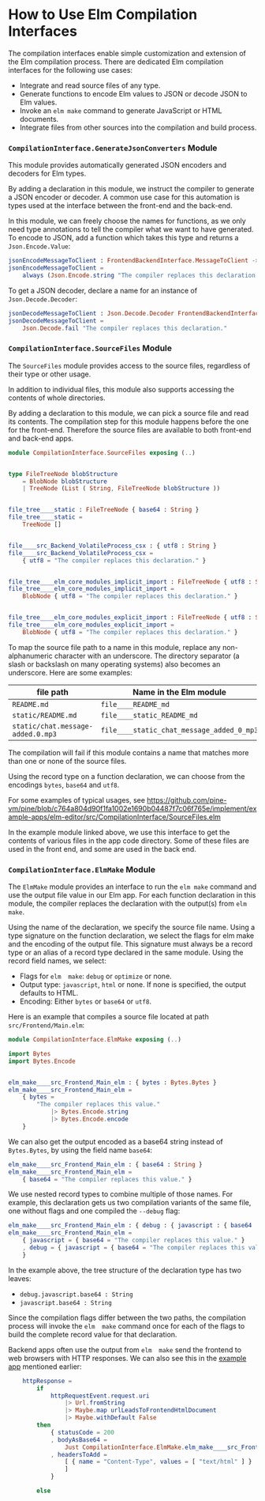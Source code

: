 # How to Use Elm Compilation Interfaces

The compilation interfaces enable simple customization and extension of the Elm compilation process.
There are dedicated Elm compilation interfaces for the following use cases:

+ Integrate and read source files of any type.
+ Generate functions to encode Elm values to JSON or decode JSON to Elm values.
+ Invoke an `elm make` command to generate JavaScript or HTML documents.
+ Integrate files from other sources into the compilation and build process.

### `CompilationInterface.GenerateJsonConverters` Module

This module provides automatically generated JSON encoders and decoders for Elm types.

By adding a declaration in this module, we instruct the compiler to generate a JSON encoder or decoder. A common use case for this automation is types used at the interface between the front-end and the back-end.

In this module, we can freely choose the names for functions, as we only need type annotations to tell the compiler what we want to have generated. To encode to JSON, add a function which takes this type and returns a `Json.Encode.Value`:

```Elm
jsonEncodeMessageToClient : FrontendBackendInterface.MessageToClient -> Json.Encode.Value
jsonEncodeMessageToClient =
    always (Json.Encode.string "The compiler replaces this declaration.")
```

To get a JSON decoder, declare a name for an instance of `Json.Decode.Decoder`:

```Elm
jsonDecodeMessageToClient : Json.Decode.Decoder FrontendBackendInterface.MessageToClient
jsonDecodeMessageToClient =
    Json.Decode.fail "The compiler replaces this declaration."
```


### `CompilationInterface.SourceFiles` Module

The `SourceFiles` module provides access to the source files, regardless of their type or other usage.

In addition to individual files, this module also supports accessing the contents of whole directories.

By adding a declaration to this module, we can pick a source file and read its contents. The compilation step for this module happens before the one for the front-end. Therefore the source files are available to both front-end and back-end apps.

```Elm
module CompilationInterface.SourceFiles exposing (..)


type FileTreeNode blobStructure
    = BlobNode blobStructure
    | TreeNode (List ( String, FileTreeNode blobStructure ))


file_tree____static : FileTreeNode { base64 : String }
file_tree____static =
    TreeNode []


file____src_Backend_VolatileProcess_csx : { utf8 : String }
file____src_Backend_VolatileProcess_csx =
    { utf8 = "The compiler replaces this declaration." }


file_tree____elm_core_modules_implicit_import : FileTreeNode { utf8 : String }
file_tree____elm_core_modules_implicit_import =
    BlobNode { utf8 = "The compiler replaces this declaration." }


file_tree____elm_core_modules_explicit_import : FileTreeNode { utf8 : String }
file_tree____elm_core_modules_explicit_import =
    BlobNode { utf8 = "The compiler replaces this declaration." }
```

To map the source file path to a name in this module, replace any non-alphanumeric character with an underscore. The directory separator (a slash or backslash on many operating systems) also becomes an underscore. Here are some examples:

| file path                         | Name in the Elm module                    |
| --------------------------------  | --------------------------                |
| `README.md`                       | `file____README_md`                       |
| `static/README.md`                | `file____static_README_md`                |
| `static/chat.message-added.0.mp3` | `file____static_chat_message_added_0_mp3` |

The compilation will fail if this module contains a name that matches more than one or none of the source files.

Using the record type on a function declaration, we can choose from the encodings `bytes`, `base64` and `utf8`.

For some examples of typical usages, see <https://github.com/pine-vm/pine/blob/c764a804d90f1fa1002e1690b04487f7c06f765e/implement/example-apps/elm-editor/src/CompilationInterface/SourceFiles.elm>

In the example module linked above, we use this interface to get the contents of various files in the app code directory. Some of these files are used in the front end, and some are used in the back end.

### `CompilationInterface.ElmMake` Module

The `ElmMake` module provides an interface to run the `elm make` command and use the output file value in our Elm app.
For each function declaration in this module, the compiler replaces the declaration with the output(s) from `elm  make`.

Using the name of the declaration, we specify the source file name.
Using a type signature on the function declaration, we select the flags for elm make and the encoding of the output file. This signature must always be a record type or an alias of a record type declared in the same module. Using the record field names, we select:

+ Flags for `elm  make`: `debug` or `optimize` or none.
+ Output type: `javascript`, `html` or none. If none is specified, the output defaults to HTML.
+ Encoding: Either `bytes` or `base64` or `utf8`.

Here is an example that compiles a source file located at path `src/Frontend/Main.elm`:

```Elm
module CompilationInterface.ElmMake exposing (..)

import Bytes
import Bytes.Encode


elm_make____src_Frontend_Main_elm : { bytes : Bytes.Bytes }
elm_make____src_Frontend_Main_elm =
    { bytes =
        "The compiler replaces this value."
            |> Bytes.Encode.string
            |> Bytes.Encode.encode
    }

```

We can also get the output encoded as a base64 string instead of `Bytes.Bytes`, by using the field name `base64`:

```Elm
elm_make____src_Frontend_Main_elm : { base64 : String }
elm_make____src_Frontend_Main_elm =
    { base64 = "The compiler replaces this value." }
```

We use nested record types to combine multiple of those names. For example, this declaration gets us two compilation variants of the same file, one without flags and one compiled the `--debug` flag:

```Elm
elm_make____src_Frontend_Main_elm : { debug : { javascript : { base64 : String } }, javascript : { base64 : String } }
elm_make____src_Frontend_Main_elm =
    { javascript = { base64 = "The compiler replaces this value." }
    , debug = { javascript = { base64 = "The compiler replaces this value." } }
    }
```

In the example above, the tree structure of the declaration type has two leaves:

+ `debug.javascript.base64 : String`
+ `javascript.base64 : String`

Since the compilation flags differ between the two paths, the compilation process will invoke the `elm  make` command once for each of the flags to build the complete record value for that declaration.

Backend apps often use the output from `elm  make` send the frontend to web browsers with HTTP responses. We can also see this in the [example app](https://github.com/pine-vm/pine/blob/c764a804d90f1fa1002e1690b04487f7c06f765e/implement/example-apps/docker-image-default-app/src/Backend/Main.elm#L46-L61) mentioned earlier:

```Elm
    httpResponse =
        if
            httpRequestEvent.request.uri
                |> Url.fromString
                |> Maybe.map urlLeadsToFrontendHtmlDocument
                |> Maybe.withDefault False
        then
            { statusCode = 200
            , bodyAsBase64 =
                Just CompilationInterface.ElmMake.elm_make____src_Frontend_Main_elm.debug.base64
            , headersToAdd =
                [ { name = "Content-Type", values = [ "text/html" ] }
                ]
            }

        else
```
